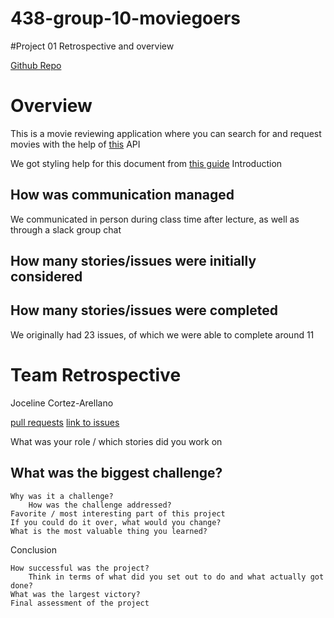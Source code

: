 # 438-group-10-moviegoers
#Project 01 Retrospective and overview


[Github Repo](https://github.com/jocy358/438-group-10-moviegoers) 
# Overview

This is a movie reviewing application where you can search for and request movies with the help of [this](/https://www.omdbapi.com/) API

We got styling help for this document from [this guide](/https://docs.github.com/en/get-started/writing-on-github/getting-started-with-writing-and-formatting-on-github/basic-writing-and-formatting-syntax) 
Introduction

## How was communication managed
We communicated in person during class time after lecture, as well as through a slack group chat
    
## How many stories/issues were initially considered
## How many stories/issues were completed
We originally had 23 issues, of which we were able to complete around 11

# Team Retrospective
Joceline Cortez-Arellano

[pull requests]()
[link to issues]()

What was your role / which stories did you work on

## What was the biggest challenge? 
    Why was it a challenge?
        How was the challenge addressed?
    Favorite / most interesting part of this project
    If you could do it over, what would you change?
    What is the most valuable thing you learned?

Conclusion

    How successful was the project?
        Think in terms of what did you set out to do and what actually got done?
    What was the largest victory?
    Final assessment of the project

